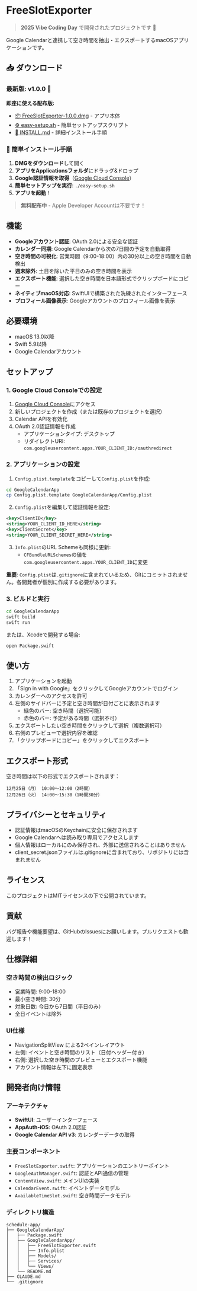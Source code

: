# FreeSlotExporter

> **2025 Vibe Coding Day** で開発されたプロジェクトです 🚀

Google Calendarと連携して空き時間を抽出・エクスポートするmacOSアプリケーションです。

## 📥 ダウンロード

### 最新版: v1.0.0 🎉

**即座に使える配布版:**
- [📦 FreeSlotExporter-1.0.0.dmg](https://github.com/dcm-kimura/free-slot-exporter/releases/latest/download/FreeSlotExporter-1.0.0.dmg) - アプリ本体
- [⚙️ easy-setup.sh](https://github.com/dcm-kimura/free-slot-exporter/releases/latest/download/easy-setup.sh) - 簡単セットアップスクリプト
- [📖 INSTALL.md](https://github.com/dcm-kimura/free-slot-exporter/releases/latest/download/INSTALL.md) - 詳細インストール手順

### 📱 簡単インストール手順
1. **DMGをダウンロード**して開く
2. **アプリをApplicationsフォルダ**にドラッグ&ドロップ
3. **Google認証情報を取得**（[Google Cloud Console](https://console.cloud.google.com/)）
4. **簡単セットアップを実行**: `./easy-setup.sh`
5. **アプリを起動**！

> **無料配布中** - Apple Developer Accountは不要です！

## 機能

- **Googleアカウント認証**: OAuth 2.0による安全な認証
- **カレンダー同期**: Google Calendarから次の7日間の予定を自動取得
- **空き時間の可視化**: 営業時間（9:00-18:00）内の30分以上の空き時間を自動検出
- **週末除外**: 土日を除いた平日のみの空き時間を表示
- **エクスポート機能**: 選択した空き時間を日本語形式でクリップボードにコピー
- **ネイティブmacOS対応**: SwiftUIで構築された洗練されたインターフェース
- **プロフィール画像表示**: Googleアカウントのプロフィール画像を表示

## 必要環境

- macOS 13.0以降
- Swift 5.9以降
- Google Calendarアカウント

## セットアップ

### 1. Google Cloud Consoleでの設定

1. [Google Cloud Console](https://console.cloud.google.com/)にアクセス
2. 新しいプロジェクトを作成（または既存のプロジェクトを選択）
3. Calendar APIを有効化
4. OAuth 2.0認証情報を作成
   - アプリケーションタイプ: デスクトップ
   - リダイレクトURI: `com.googleusercontent.apps.YOUR_CLIENT_ID:/oauthredirect`

### 2. アプリケーションの設定

1. `Config.plist.template`をコピーして`Config.plist`を作成:

```bash
cd GoogleCalendarApp
cp Config.plist.template GoogleCalendarApp/Config.plist
```

2. `Config.plist`を編集して認証情報を設定:

```xml
<key>ClientID</key>
<string>YOUR_CLIENT_ID_HERE</string>
<key>ClientSecret</key>
<string>YOUR_CLIENT_SECRET_HERE</string>
```

3. `Info.plist`のURL Schemeも同様に更新:
   - `CFBundleURLSchemes`の値を`com.googleusercontent.apps.YOUR_CLIENT_ID`に変更

**重要**: `Config.plist`は`.gitignore`に含まれているため、Gitにコミットされません。各開発者が個別に作成する必要があります。

### 3. ビルドと実行

```bash
cd GoogleCalendarApp
swift build
swift run
```

または、Xcodeで開発する場合:

```bash
open Package.swift
```

## 使い方

1. アプリケーションを起動
2. 「Sign in with Google」をクリックしてGoogleアカウントでログイン
3. カレンダーへのアクセスを許可
4. 左側のサイドバーに予定と空き時間が日付ごとに表示されます
   - 緑色のバー: 空き時間（選択可能）
   - 赤色のバー: 予定がある時間（選択不可）
5. エクスポートしたい空き時間をクリックして選択（複数選択可）
6. 右側のプレビューで選択内容を確認
7. 「クリップボードにコピー」をクリックしてエクスポート

## エクスポート形式

空き時間は以下の形式でエクスポートされます：

```
12月25日（月） 10:00〜12:00（2時間）
12月26日（火） 14:00〜15:30（1時間30分）
```

## プライバシーとセキュリティ

- 認証情報はmacOSのKeychainに安全に保存されます
- Google Calendarへは読み取り専用でアクセスします
- 個人情報はローカルにのみ保存され、外部に送信されることはありません
- client_secret.jsonファイルは.gitignoreに含まれており、リポジトリには含まれません

## ライセンス

このプロジェクトはMITライセンスの下で公開されています。

## 貢献

バグ報告や機能要望は、GitHubのIssuesにお願いします。プルリクエストも歓迎します！

## 仕様詳細

### 空き時間の検出ロジック

- 営業時間: 9:00-18:00
- 最小空き時間: 30分
- 対象日数: 今日から7日間（平日のみ）
- 全日イベントは除外

### UI仕様

- NavigationSplitView による2ペインレイアウト
- 左側: イベントと空き時間のリスト（日付ヘッダー付き）
- 右側: 選択した空き時間のプレビューとエクスポート機能
- アカウント情報は左下に固定表示

## 開発者向け情報

### アーキテクチャ

- **SwiftUI**: ユーザーインターフェース
- **AppAuth-iOS**: OAuth 2.0認証
- **Google Calendar API v3**: カレンダーデータの取得

### 主要コンポーネント

- `FreeSlotExporter.swift`: アプリケーションのエントリーポイント
- `GoogleAuthManager.swift`: 認証とAPI通信の管理
- `ContentView.swift`: メインUIの実装
- `CalendarEvent.swift`: イベントデータモデル
- `AvailableTimeSlot.swift`: 空き時間データモデル

### ディレクトリ構造

```
schedule-app/
├── GoogleCalendarApp/
│   ├── Package.swift
│   ├── GoogleCalendarApp/
│   │   ├── FreeSlotExporter.swift
│   │   ├── Info.plist
│   │   ├── Models/
│   │   ├── Services/
│   │   └── Views/
│   └── README.md
├── CLAUDE.md
└── .gitignore
```